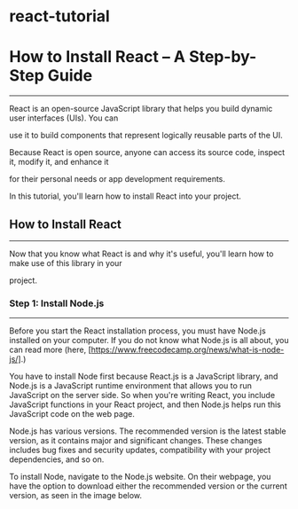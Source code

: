 # react-tutorial

# How to Install React – A Step-by-Step Guide
***
React is an open-source JavaScript library that helps you build dynamic user interfaces (UIs). You can<br>

use it to build components that represent logically reusable parts of the UI.<br>

Because React is open source, anyone can access its source code, inspect it, modify it, and enhance it 

for their personal needs or app development requirements.

In this tutorial, you'll learn how to install React into your project.<br>

## How to Install React
***

Now that you know what React is and why it's useful, you'll learn how to make use of this library in your 

project.

### Step 1: Install Node.js
***
Before you start the React installation process, you must have Node.js installed on your computer. If you do not know what Node.js is all about, you can read more (here, [https://www.freecodecamp.org/news/what-is-node-js/].)

You have to install Node first because React.js is a JavaScript library, and Node.js is a JavaScript runtime environment that allows you to run JavaScript on the server side. So when you're writing React, you include JavaScript functions in your React project, and then Node.js helps run this JavaScript code on the web page.

Node.js has various versions. The recommended version is the latest stable version, as it contains major and significant changes. These changes includes bug fixes and security updates, compatibility with your project dependencies, and so on.

To install Node, navigate to the Node.js website. On their webpage, you have the option to download either the recommended version or the current version, as seen in the image below.
